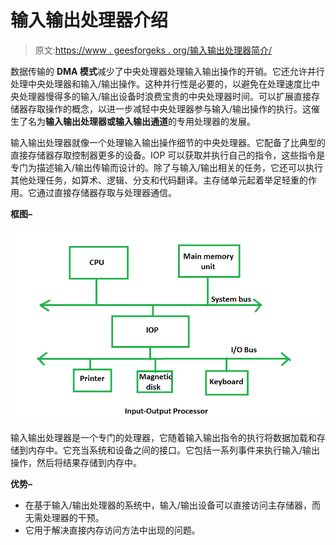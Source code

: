 # 输入输出处理器介绍

> 原文:[https://www . geesforgeks . org/输入输出处理器简介/](https://www.geeksforgeeks.org/introduction-of-input-output-processor/)

数据传输的 **DMA 模式**减少了中央处理器处理输入输出操作的开销。它还允许并行处理中央处理器和输入/输出操作。这种并行性是必要的，以避免在处理速度比中央处理器慢得多的输入/输出设备时浪费宝贵的中央处理器时间。可以扩展直接存储器存取操作的概念，以进一步减轻中央处理器参与输入/输出操作的执行。这催生了名为**输入输出处理器或输入输出通道**的专用处理器的发展。

输入输出处理器就像一个处理输入输出操作细节的中央处理器。它配备了比典型的直接存储器存取控制器更多的设备。IOP 可以获取并执行自己的指令，这些指令是专门为描述输入/输出传输而设计的。除了与输入/输出相关的任务，它还可以执行其他处理任务，如算术、逻辑、分支和代码翻译。主存储单元起着举足轻重的作用。它通过直接存储器存取与处理器通信。

**框图–**

![](img/af479f5258bcb40860c9b14b2b832e27.png)

输入输出处理器是一个专门的处理器，它随着输入输出指令的执行将数据加载和存储到内存中。它充当系统和设备之间的接口。它包括一系列事件来执行输入/输出操作，然后将结果存储到内存中。

**优势–**

*   在基于输入/输出处理器的系统中，输入/输出设备可以直接访问主存储器，而无需处理器的干预。
*   它用于解决直接内存访问方法中出现的问题。